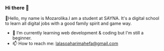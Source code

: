 ### Hi there 👋

👋Hello, my name is Mozarolika.I am a student at SAYNA. It's a digital school to learn all digital jobs with a good family spirit and game way.

- 🌱 I’m currently learning web development & coding but I'm still a beginner.
- 📫 How to reach me: lalasoaharimahefa@gmail.com
